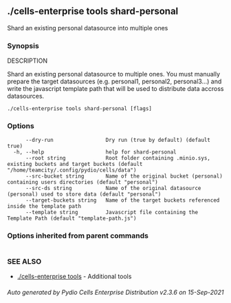 ## ./cells-enterprise tools shard-personal

Shard an existing personal datasource into multiple ones

### Synopsis


DESCRIPTION

  Shard an existing personal datasource to multiple ones. 
  You must manually prepare the target datasources (e.g. personal1, personal2, personal3...) and write the 
  javascript template path that will be used to distribute data accross datasources.


```
./cells-enterprise tools shard-personal [flags]
```

### Options

```
      --dry-run                 Dry run (true by default) (default true)
  -h, --help                    help for shard-personal
      --root string             Root folder containing .minio.sys, existing buckets and target buckets (default "/home/teamcity/.config/pydio/cells/data")
      --src-bucket string       Name of the original bucket (personal) containing users directories (default "personal")
      --src-ds string           Name of the original datasource (personal) used to store data (default "personal")
      --target-buckets string   Name of the target buckets referenced inside the template path
      --template string         Javascript file containing the Template Path (default "template-path.js")
```

### Options inherited from parent commands

```
```

### SEE ALSO

* [./cells-enterprise tools](./cells-enterprise-tools)	 - Additional tools

###### Auto generated by Pydio Cells Enterprise Distribution v2.3.6 on 15-Sep-2021
